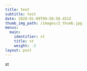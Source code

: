 ```yaml
---
title: test
subtitle: test
date: 2020-01-09T09:58:50.451Z
thumb_img_path: /images/2_thumb.jpg
menus:
  main:
    identifier: st
    title: st
    weight: -2
layout: post
---
```

st

